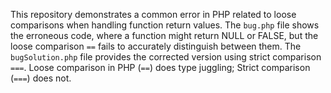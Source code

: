 This repository demonstrates a common error in PHP related to loose comparisons when handling function return values. The `bug.php` file shows the erroneous code, where a function might return NULL or FALSE, but the loose comparison `==` fails to accurately distinguish between them. The `bugSolution.php` file provides the corrected version using strict comparison `===`. Loose comparison in PHP (`==`) does type juggling; Strict comparison (`===`) does not.